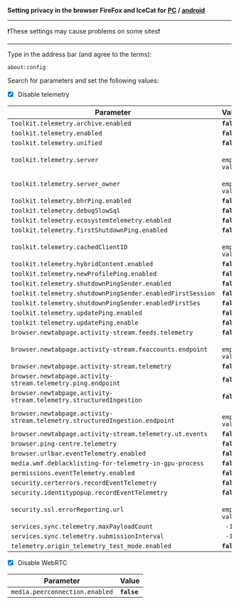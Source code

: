 **Setting privacy in the browser FireFox and IceCat for [PC](https://www.gnu.org/software/gnuzilla/) / [android](https://f-droid.org/en/packages/org.gnu.icecat/)**
___

:exclamation:These settings may cause problems on some sites:exclamation:
___
Type in the address bar (and agree to the terms):
<pre><code>about:config</code></pre>
Search for parameters and set the following values:

- [x] Disable telemetry 

Parameter | Value
------------ | ------------
<code>toolkit.telemetry.archive.enabled</code> | <code>**false**</code>
<code>toolkit.telemetry.enabled</code> | <code>**false**</code>
<code>toolkit.telemetry.unified</code> | <code>**false**</code>
<code>toolkit.telemetry.server</code> | <code> empty value </code>
<code>toolkit.telemetry.server_owner</code> | <code> empty value </code>
<code>toolkit.telemetry.bhrPing.enabled</code> | <code>**false**</code>
<code>toolkit.telemetry.debugSlowSql</code> | <code>**false**</code>
<code>toolkit.telemetry.ecosystemtelemetry.enabled</code> | <code>**false**</code>
<code>toolkit.telemetry.firstShutdownPing.enabled</code> | <code>**false**</code>
<code>toolkit.telemetry.cachedClientID</code> | <code> empty value </code>
<code>toolkit.telemetry.hybridContent.enabled</code> | <code>**false**</code>
<code>toolkit.telemetry.newProfilePing.enabled</code> | <code>**false**</code>
<code>toolkit.telemetry.shutdownPingSender.enabled</code> | <code>**false**</code>
<code>toolkit.telemetry.shutdownPingSender.enabledFirstSession</code> | <code>**false**</code>
<code>toolkit.telemetry.shutdownPingSender.enabledFirstSes</code> | <code>**false**</code>
<code>toolkit.telemetry.updatePing.enabled</code> | <code>**false**</code>
<code>toolkit.telemetry.updatePing.enable<code> | <code>**false**</code>
<code>browser.newtabpage.activity-stream.feeds.telemetry</code> | <code>**false**</code>
<code>browser.newtabpage.activity-stream.fxaccounts.endpoint</code> | <code> empty value </code>
<code>browser.newtabpage.activity-stream.telemetry</code> | <code>**false**</code>
<code>browser.newtabpage.activity-stream.telemetry.ping.endpoint | <code>**false**</code>
<code>browser.newtabpage.activity-stream.telemetry.structuredIngestion</code> | <code>**false**</code>
<code>browser.newtabpage.activity-stream.telemetry.structuredIngestion.endpoint</code> | <code> empty value </code>
<code>browser.newtabpage.activity-stream.telemetry.ut.events</code> | <code>**false**</code>
<code>browser.ping-centre.telemetry</code> | <code>**false**</code>
<code>browser.urlbar.eventTelemetry.enabled</code> | <code>**false**</code>
<code>media.wmf.deblacklisting-for-telemetry-in-gpu-process</code> | <code>**false**</code>
<code>permissions.eventTelemetry.enabled</code> | <code>**false**</code>
<code>security.certerrors.recordEventTelemetry</code> | <code>**false**</code>
<code>security.identitypopup.recordEventTelemetry</code> | <code>**false**</code>
<code>security.ssl.errorReporting.url</code> | <code> empty value </code>
<code>services.sync.telemetry.maxPayloadCount</code> | <code> -1 </code>
<code>services.sync.telemetry.submissionInterval</code> | <code> -1 </code>
<code>telemetry.origin_telemetry_test_mode.enabled</code> | <code>**false**</code>
  
- [x] Disable WebRTC

Parameter | Value
--------- | ---------
<code>media.peerconnection.enabled</code> | <code>**false**</code>
  

